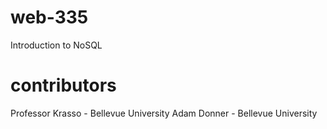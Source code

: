 # web-335
Introduction to NoSQL

# contributors
Professor Krasso - Bellevue University
Adam Donner - Bellevue University